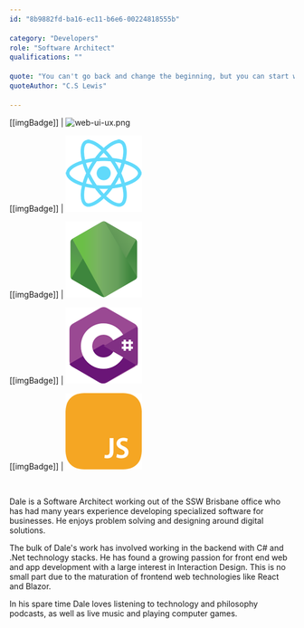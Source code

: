 ```yaml
---
id: "8b9882fd-ba16-ec11-b6e6-00224818555b"

category: "Developers"
role: "Software Architect"
qualifications: ""

quote: "You can't go back and change the beginning, but you can start where you are and change the ending."
quoteAuthor: "C.S Lewis"

---
```


[[imgBadge]]
| ![web-ui-ux.png](../badges/Designer-web-uiux)

[[imgBadge]]
| ![react.png](../badges/Developer-react.png)

[[imgBadge]]
| ![node js](../badges/Developer-node-js.png)

[[imgBadge]]
| ![c-sharp](../badges/Developer-c-sharp.png)

[[imgBadge]]
| ![js](../badges/Developer-js.png)

<br/>

Dale is a Software Architect working out of the SSW Brisbane office who has had many years experience developing specialized software for businesses.   He enjoys problem solving and designing around digital solutions.

The bulk of Dale's work has involved working in the backend with C# and .Net technology stacks.  He has found a growing passion for front end web and app development with a large interest in Interaction Design.   This is no small part due to the maturation of frontend web technologies like React and Blazor.

In his spare time Dale loves listening to technology and philosophy podcasts, as well as live music and playing computer games.    


